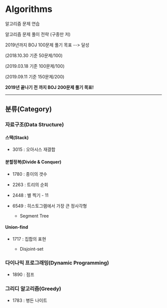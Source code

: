 # Algorithms
알고리즘 문제 연습

알고리즘 문제 풀이 전략 (구종만 저)


2019년까지 BOJ 100문제 풀기 목표 --> 달성

(2018.10.30 기준 50문제/100)

(2019.03.18 기준 100문제/100)

(2019.09.11 기준 150문제/200)

<b>2019년 끝나기 전 까지 BOJ 200문제 풀기 목표!</b>

---


## 분류(Category)

### 자료구조(Data Structure)

#### 스택(Stack)

  -  3015 : 오아시스 재결합

#### 분할정복(Divide & Conquer)

  -  1780 : 종이의 갯수
  
  -  2263 : 트리의 순회
  
  -  2448 : 별 찍기 - 11

  -  6549 : 히스토그램에서 가장 큰 정사각형
  
      - Segment Tree

#### Union-find

  -  1717 : 집합의 표현
  
      - Disjoint-set
      
### 다이나믹 프로그래밍(Dynamic Programming)

  -  1890 : 점프
 
### 그리디 알고리즘(Greedy)

  -  1783 : 병든 나이트
